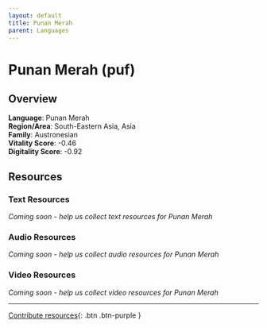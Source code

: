 ```yaml
---
layout: default
title: Punan Merah
parent: Languages
---
```


# Punan Merah (puf)

## Overview

**Language**: Punan Merah  
**Region/Area**: South-Eastern Asia, Asia  
**Family**: Austronesian  
**Vitality Score**: -0.46  
**Digitality Score**: -0.92  

## Resources

### Text Resources
*Coming soon - help us collect text resources for Punan Merah*

### Audio Resources
*Coming soon - help us collect audio resources for Punan Merah*

### Video Resources
*Coming soon - help us collect video resources for Punan Merah*

---

[Contribute resources](https://fairtrain.github.io/){: .btn .btn-purple }
